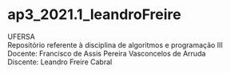 # ap3_2021.1_leandroFreire
UFERSA</br>
Repositório referente à disciplina de algoritmos e programação III </br>
Docente: Francisco de Assis Pereira Vasconcelos de Arruda </br>
Discente: Leandro Freire Cabral
